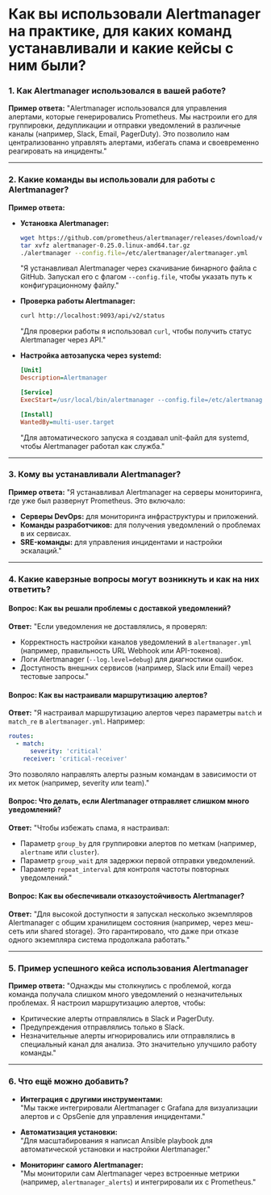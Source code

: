 # Как вы использовали Alertmanager на практике, для каких команд устанавливали и какие кейсы с ним были?

### **1. Как Alertmanager использовался в вашей работе?**
**Пример ответа:**
"Alertmanager использовался для управления алертами, которые генерировались Prometheus. Мы настроили его для группировки, дедупликации и отправки уведомлений в различные каналы (например, Slack, Email, PagerDuty). Это позволило нам централизованно управлять алертами, избегать спама и своевременно реагировать на инциденты."

---

### **2. Какие команды вы использовали для работы с Alertmanager?**
**Пример ответа:**

- **Установка Alertmanager:**
  ```bash
  wget https://github.com/prometheus/alertmanager/releases/download/v0.25.0/alertmanager-0.25.0.linux-amd64.tar.gz
  tar xvfz alertmanager-0.25.0.linux-amd64.tar.gz
  ./alertmanager --config.file=/etc/alertmanager/alertmanager.yml
  ```
  "Я устанавливал Alertmanager через скачивание бинарного файла с GitHub. Запускал его с флагом `--config.file`, чтобы указать путь к конфигурационному файлу."

- **Проверка работы Alertmanager:**
  ```bash
  curl http://localhost:9093/api/v2/status
  ```
  "Для проверки работы я использовал `curl`, чтобы получить статус Alertmanager через API."

- **Настройка автозапуска через systemd:**
  ```ini
  [Unit]
  Description=Alertmanager

  [Service]
  ExecStart=/usr/local/bin/alertmanager --config.file=/etc/alertmanager/alertmanager.yml

  [Install]
  WantedBy=multi-user.target
  ```
  "Для автоматического запуска я создавал unit-файл для systemd, чтобы Alertmanager работал как служба."

---

### **3. Кому вы устанавливали Alertmanager?**
**Пример ответа:**
"Я устанавливал Alertmanager на серверы мониторинга, где уже был развернут Prometheus. Это включало:
- **Серверы DevOps:** для мониторинга инфраструктуры и приложений.
- **Команды разработчиков:** для получения уведомлений о проблемах в их сервисах.
- **SRE-команды:** для управления инцидентами и настройки эскалаций."

---

### **4. Какие каверзные вопросы могут возникнуть и как на них ответить?**

#### **Вопрос: Как вы решали проблемы с доставкой уведомлений?**
**Ответ:**
"Если уведомления не доставлялись, я проверял:
- Корректность настройки каналов уведомлений в `alertmanager.yml` (например, правильность URL Webhook или API-токенов).
- Логи Alertmanager (`--log.level=debug`) для диагностики ошибок.
- Доступность внешних сервисов (например, Slack или Email) через тестовые запросы."

#### **Вопрос: Как вы настраивали маршрутизацию алертов?**
**Ответ:**
"Я настраивал маршрутизацию алертов через параметры `match` и `match_re` в `alertmanager.yml`. Например:
```yaml
routes:
  - match:
      severity: 'critical'
    receiver: 'critical-receiver'
```
Это позволяло направлять алерты разным командам в зависимости от их меток (например, severity или team)."

#### **Вопрос: Что делать, если Alertmanager отправляет слишком много уведомлений?**
**Ответ:**
"Чтобы избежать спама, я настраивал:
- Параметр `group_by` для группировки алертов по меткам (например, `alertname` или `cluster`).
- Параметр `group_wait` для задержки первой отправки уведомлений.
- Параметр `repeat_interval` для контроля частоты повторных уведомлений."

#### **Вопрос: Как вы обеспечивали отказоустойчивость Alertmanager?**
**Ответ:**
"Для высокой доступности я запускал несколько экземпляров Alertmanager с общим хранилищем состояния (например, через меш-сеть или shared storage). Это гарантировало, что даже при отказе одного экземпляра система продолжала работать."

---

### **5. Пример успешного кейса использования Alertmanager**
**Пример ответа:**
"Однажды мы столкнулись с проблемой, когда команда получала слишком много уведомлений о незначительных проблемах. Я настроил маршрутизацию алертов, чтобы:
- Критические алерты отправлялись в Slack и PagerDuty.
- Предупреждения отправлялись только в Slack.
- Незначительные алерты игнорировались или отправлялись в специальный канал для анализа. Это значительно улучшило работу команды."

---

### **6. Что ещё можно добавить?**
- **Интеграция с другими инструментами:**  
  "Мы также интегрировали Alertmanager с Grafana для визуализации алертов и с OpsGenie для управления инцидентами."

- **Автоматизация установки:**  
  "Для масштабирования я написал Ansible playbook для автоматической установки и настройки Alertmanager."

- **Мониторинг самого Alertmanager:**  
  "Мы мониторили сам Alertmanager через встроенные метрики (например, `alertmanager_alerts`) и интегрировали их с Prometheus."
